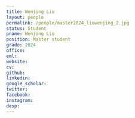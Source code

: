 ```yaml
---
title: Wenjing Liu
layout: people
permalink: /people/master2024_liuwenjing_2.jpg
status: Student
pname: Wenjing Liu
position: Master student
grade: 2024
office: 
eml: 
website: 
cv: 
github: 
linkedin:
google_scholar: 
twitter: 
facebook: 
instagram:
desp: 
---
```

